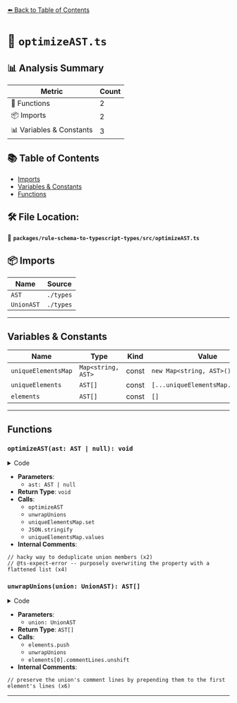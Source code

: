[⬅️ Back to Table of Contents](../../../index.md)

# 📄 `optimizeAST.ts`

## 📊 Analysis Summary

| Metric | Count |
|--------|-------|
| 🔧 Functions | 2 |
| 📦 Imports | 2 |
| 📊 Variables & Constants | 3 |

## 📚 Table of Contents

- [Imports](#imports)
- [Variables & Constants](#variables-constants)
- [Functions](#functions)

## 🛠️ File Location:
📂 **`packages/rule-schema-to-typescript-types/src/optimizeAST.ts`**

## 📦 Imports

| Name | Source |
|------|--------|
| `AST` | `./types` |
| `UnionAST` | `./types` |


---

## Variables & Constants

| Name | Type | Kind | Value | Exported |
|------|------|------|-------|----------|
| `uniqueElementsMap` | `Map<string, AST>` | const | `new Map<string, AST>()` | ✗ |
| `uniqueElements` | `AST[]` | const | `[...uniqueElementsMap.values()]` | ✗ |
| `elements` | `AST[]` | const | `[]` | ✗ |


---

## Functions

### `optimizeAST(ast: AST | null): void`

<details><summary>Code</summary>

```ts
export function optimizeAST(ast: AST | null): void {
  if (ast == null) {
    return;
  }

  switch (ast.type) {
    case 'array': {
      optimizeAST(ast.elementType);
      return;
    }

    case 'literal':
      return;

    case 'object': {
      for (const property of ast.properties) {
        optimizeAST(property.type);
      }
      optimizeAST(ast.indexSignature);
      return;
    }

    case 'tuple': {
      for (const element of ast.elements) {
        optimizeAST(element);
      }
      optimizeAST(ast.spreadType);
      return;
    }

    case 'type-reference':
      return;

    case 'union': {
      const elements = unwrapUnions(ast);
      for (const element of elements) {
        optimizeAST(element);
      }

      // hacky way to deduplicate union members
      const uniqueElementsMap = new Map<string, AST>();
      for (const element of elements) {
        uniqueElementsMap.set(JSON.stringify(element), element);
      }
      const uniqueElements = [...uniqueElementsMap.values()];

      // @ts-expect-error -- purposely overwriting the property with a flattened list
      ast.elements = uniqueElements;
      return;
    }
  }
}
```
</details>

- **Parameters**:
  - `ast: AST | null`
- **Return Type**: `void`
- **Calls**:
  - `optimizeAST`
  - `unwrapUnions`
  - `uniqueElementsMap.set`
  - `JSON.stringify`
  - `uniqueElementsMap.values`
- **Internal Comments**:
```
// hacky way to deduplicate union members (x2)
// @ts-expect-error -- purposely overwriting the property with a flattened list (x4)
```

### `unwrapUnions(union: UnionAST): AST[]`

<details><summary>Code</summary>

```ts
function unwrapUnions(union: UnionAST): AST[] {
  const elements: AST[] = [];
  for (const element of union.elements) {
    if (element.type === 'union') {
      elements.push(...unwrapUnions(element));
    } else {
      elements.push(element);
    }
  }

  if (elements.length > 0) {
    // preserve the union's comment lines by prepending them to the first element's lines
    elements[0].commentLines.unshift(...union.commentLines);
  }

  return elements;
}
```
</details>

- **Parameters**:
  - `union: UnionAST`
- **Return Type**: `AST[]`
- **Calls**:
  - `elements.push`
  - `unwrapUnions`
  - `elements[0].commentLines.unshift`
- **Internal Comments**:
```
// preserve the union's comment lines by prepending them to the first element's lines (x6)
```


---